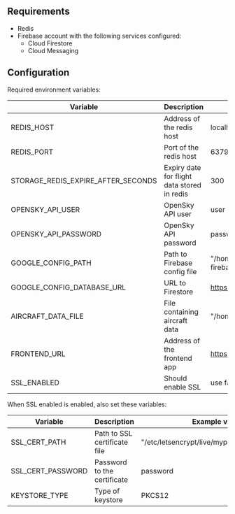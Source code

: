 ## Requirements
* Redis
* Firebase account with the following services configured:
    * Cloud Firestore
    * Cloud Messaging

## Configuration
Required environment variables:

| Variable | Description | Example value | 
| -------- | ----------- | ------------- |
| REDIS_HOST | Address of the redis host | localhost |
| REDIS_PORT | Port of the redis host | 6379 |
| STORAGE_REDIS_EXPIRE_AFTER_SECONDS | Expiry date for flight data stored in redis | 300 |
| OPENSKY_API_USER | OpenSky API user | user |
| OPENSKY_API_PASSWORD | OpenSky API password | password |
| GOOGLE_CONFIG_PATH | Path to Firebase config file | "/home/myplanes/.myplanes/myplanes-aef4f-firebase-adminsdk-z1qhu-80e7a918bb.json" |
| GOOGLE_CONFIG_DATABASE_URL | URL to Firestore | https://myplanes-aef4f.firebaseio.com |
| AIRCRAFT_DATA_FILE | File containing aircraft data |  "/home.myplanes/.myplanes/aircraftDatabase.csv" |
| FRONTEND_URL | Address of the frontend app | https://myplanes.cloudfront.net |
| SSL_ENABLED | Should enable SSL | use false on localhost and true for production |

When SSL enabled is enabled, also set these variables:

| Variable | Description | Example value | 
| -------- | ----------- | ------------- |
| SSL_CERT_PATH | Path to SSL certificate file | "/etc/letsencrypt/live/myplanes.it/server.p12" |
| SSL_CERT_PASSWORD | Password to the certificate | password |
| KEYSTORE_TYPE | Type of keystore | PKCS12 |
